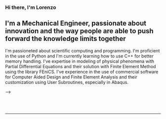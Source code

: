 ### Hi there, I'm Lorenzo

## I'm a Mechanical Engineer, passionate about innovation and the way people are able to push forward the knowledge limits together

I'm passioneted about scientific computing and programming.
I'm proficient in the use of Python and I'm currently learning how to use C++ for better memory handling.
I've expertise in modeling of physical phenomena with Partial Differential Equations and their solution with Finite Element Method using the library FEniCS. 
I've experience in the use of commercial software for Computer Aided Design and Finite Element Analysis and their customization using User Subroutines, especially in Abaqus.

-->

<br />
<br />

---


[linkedin]: https://www.linkedin.com/in/lorenzo-fiore-engineer/
